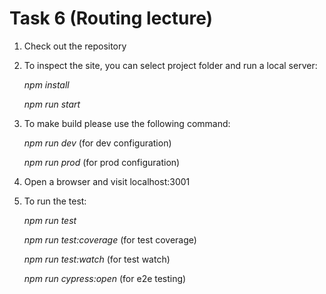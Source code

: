 # Task 6 (Routing lecture)

1. Check out the repository
2. To inspect the site, you can select project folder and run a local server:

    *npm install*

    *npm run start*

3. To make build please use the following command:

    *npm run dev*  (for dev configuration)

    *npm run prod*  (for prod configuration)

4. Open a browser and visit localhost:3001

5. To run the test:

    *npm run test*

    *npm run test:coverage* (for test coverage)

    *npm run test:watch* (for test watch)

    *npm run cypress:open* (for e2e testing)